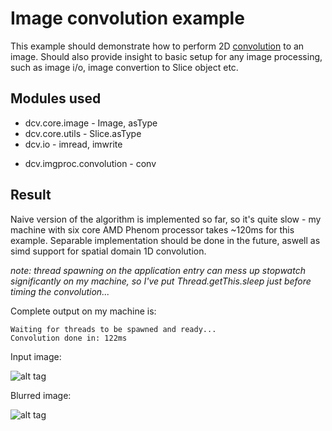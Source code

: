 # Image convolution example


This example should demonstrate how to perform 2D [convolution](https://en.wikipedia.org/wiki/Kernel_(image_processing)) to an image. 
Should also provide insight to basic setup for any image processing, such as image i/o, image convertion to Slice object etc.


## Modules used
* dcv.core.image - Image, asType
* dcv.core.utils - Slice.asType
* dcv.io - imread, imwrite
- dcv.imgproc.convolution - conv

## Result

Naive version of the algorithm is implemented so far, so it's quite slow - my machine with six core AMD Phenom processor 
takes ~120ms for this example. Separable implementation should be done in the future, aswell as simd support for 
spatial domain 1D convolution.

*note: thread spawning on the application entry can mess up stopwatch significantly on my machine, so I've put Thread.getThis.sleep
just before timing the convolution...*


Complete output on my machine is:
```
Waiting for threads to be spawned and ready...
Convolution done in: 122ms
```

Input image:

![alt tag](https://github.com/ljubobratovicrelja/dcv/blob/master/examples/data/lena.png)

Blurred image:

![alt tag](https://github.com/ljubobratovicrelja/dcv/blob/master/examples/convolution/result/outblur.png)
